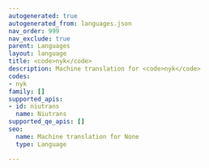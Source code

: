 ```yaml
---
autogenerated: true
autogenerated_from: languages.json
nav_order: 999
nav_exclude: true
parent: Languages
layout: language
title: <code>nyk</code>
description: Machine translation for <code>nyk</code>
codes:
- nyk
family: []
supported_apis:
- id: niutrans
  name: Niutrans
supported_qe_apis: []
seo:
  name: Machine translation for None
  type: Language

---
```


